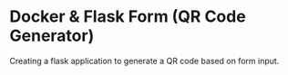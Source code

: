 # Docker & Flask Form (QR Code Generator)

Creating a flask application to generate a QR code based on form input.

